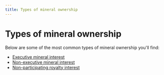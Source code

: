 ```yaml
---
title: Types of mineral ownership
---
```


# Types of mineral ownership

Below are some of the most common types of mineral ownership you'll find:

* [Executive mineral interest](executive-mineral-rights.md)
* [Non-executive mineral interest](/types-of-ownership/non-executive-mineral-rights.md)
* [Non-participating royalty interest](/types-of-ownership/non-participating-royalty-interest.md)

